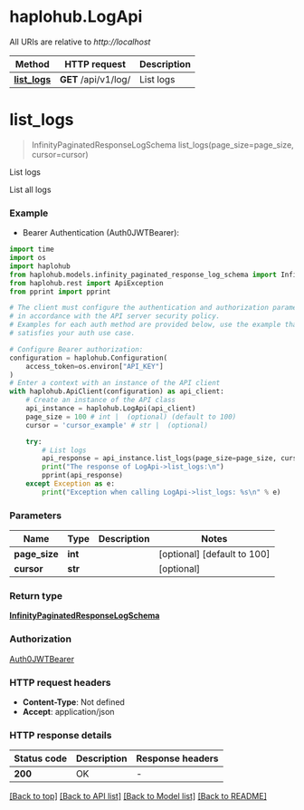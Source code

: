 # haplohub.LogApi

All URIs are relative to *http://localhost*

Method | HTTP request | Description
------------- | ------------- | -------------
[**list_logs**](LogApi.md#list_logs) | **GET** /api/v1/log/ | List logs


# **list_logs**
> InfinityPaginatedResponseLogSchema list_logs(page_size=page_size, cursor=cursor)

List logs

List all logs

### Example

* Bearer Authentication (Auth0JWTBearer):
```python
import time
import os
import haplohub
from haplohub.models.infinity_paginated_response_log_schema import InfinityPaginatedResponseLogSchema
from haplohub.rest import ApiException
from pprint import pprint

# The client must configure the authentication and authorization parameters
# in accordance with the API server security policy.
# Examples for each auth method are provided below, use the example that
# satisfies your auth use case.

# Configure Bearer authorization: 
configuration = haplohub.Configuration(
    access_token=os.environ["API_KEY"]
)
# Enter a context with an instance of the API client
with haplohub.ApiClient(configuration) as api_client:
    # Create an instance of the API class
    api_instance = haplohub.LogApi(api_client)
    page_size = 100 # int |  (optional) (default to 100)
    cursor = 'cursor_example' # str |  (optional)

    try:
        # List logs
        api_response = api_instance.list_logs(page_size=page_size, cursor=cursor)
        print("The response of LogApi->list_logs:\n")
        pprint(api_response)
    except Exception as e:
        print("Exception when calling LogApi->list_logs: %s\n" % e)
```


### Parameters

Name | Type | Description  | Notes
------------- | ------------- | ------------- | -------------
 **page_size** | **int**|  | [optional] [default to 100]
 **cursor** | **str**|  | [optional] 

### Return type

[**InfinityPaginatedResponseLogSchema**](InfinityPaginatedResponseLogSchema.md)

### Authorization

[Auth0JWTBearer](../README.md#Auth0JWTBearer)

### HTTP request headers

 - **Content-Type**: Not defined
 - **Accept**: application/json

### HTTP response details
| Status code | Description | Response headers |
|-------------|-------------|------------------|
**200** | OK |  -  |

[[Back to top]](#) [[Back to API list]](../README.md#documentation-for-api-endpoints) [[Back to Model list]](../README.md#documentation-for-models) [[Back to README]](../README.md)

